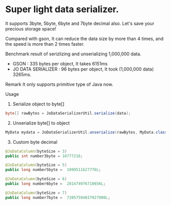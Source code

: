 Super light data serializer.
============

It supports 3byte, 5byte, 6byte and 7byte decimal also.
Let's save your precious storage space!

Compared with gson, It can reduce the data size by more than 4 times, and the speed is more than 2 times faster.

Benchmark result of serizlizing and unserializing 1,000,000 data.
- GSON : 335 bytes per object, It takes 6151ms
- JO DATA SERIALIZER : 96 bytes per object, It took (1,000,000 data) 3265ms.

Remark
It only supports primitive type of Java now.


Usage 
1. Serialize object to byte[]
```java
byte[] rawBytes = JoDataSerializerUtil.serialize(data);
```

2. Unserialize byte[] to object 
```java
MyData mydata = JoDataSerializerUtil.unserialize(rawBytes, MyData.class);
```

3. Custom byte decimal
```java
@JoDataColumn(byteSize = 3)
public int number3byte = 16777216;

@JoDataColumn(byteSize = 5)
public long number5byte =  1099511627776L;

@JoDataColumn(byteSize = 6)
public long number6byte =  281474976710656L;

@JoDataColumn(byteSize = 7)
public long number7byte =  72057594037927900L;
```



